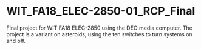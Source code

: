 # WIT_FA18_ELEC-2850-01_RCP_Final
Final project for WIT FA18 ELEC-2850 using the DEO media computer. The project is a variant on asteroids, using the ten switches to turn systems on and off.
